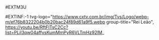 #EXTM3U

#EXTINF:-1 tvg-logo="https://www.cxtv.com.br/img/Tvs/Logo/webp-m/ef76b8322204b0b20bac24f89d61a9f5.webp group-title="Rei Leão", https://youtu.be/RftFlTsC2Cc?list=PLjl3qw04affysKumMmPyR6VLTmHz92lM_
